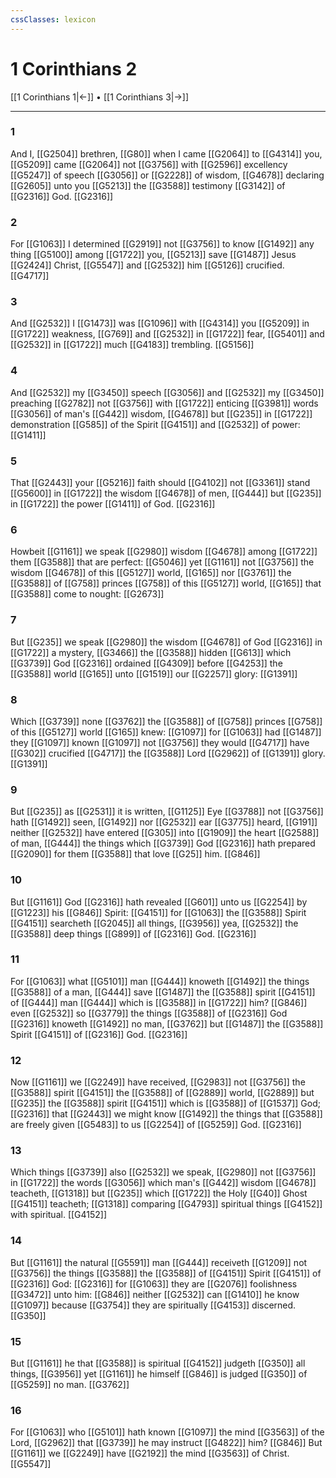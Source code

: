 ```yaml
---
cssClasses: lexicon
---
```

# 1 Corinthians 2

[[1 Corinthians 1|←]] • [[1 Corinthians 3|→]]

---

### 1
And I, [[G2504]] brethren, [[G80]] when I came [[G2064]] to [[G4314]] you, [[G5209]] came [[G2064]] not [[G3756]] with [[G2596]] excellency [[G5247]] of speech [[G3056]] or [[G2228]] of wisdom, [[G4678]] declaring [[G2605]] unto you [[G5213]] the [[G3588]] testimony [[G3142]] of [[G2316]] God. [[G2316]]

### 2
For [[G1063]] I determined [[G2919]] not [[G3756]] to know [[G1492]] any thing [[G5100]] among [[G1722]] you, [[G5213]] save [[G1487]] Jesus [[G2424]] Christ, [[G5547]] and [[G2532]] him [[G5126]] crucified. [[G4717]]

### 3
And [[G2532]] I [[G1473]] was [[G1096]] with [[G4314]] you [[G5209]] in [[G1722]] weakness, [[G769]] and [[G2532]] in [[G1722]] fear, [[G5401]] and [[G2532]] in [[G1722]] much [[G4183]] trembling. [[G5156]]

### 4
And [[G2532]] my [[G3450]] speech [[G3056]] and [[G2532]] my [[G3450]] preaching [[G2782]] not [[G3756]] with [[G1722]] enticing [[G3981]] words [[G3056]] of man's [[G442]] wisdom, [[G4678]] but [[G235]] in [[G1722]] demonstration [[G585]] of the Spirit [[G4151]] and [[G2532]] of power: [[G1411]]

### 5
That [[G2443]] your [[G5216]] faith should [[G4102]] not [[G3361]] stand [[G5600]] in [[G1722]] the wisdom [[G4678]] of men, [[G444]] but [[G235]] in [[G1722]] the power [[G1411]] of God. [[G2316]]

### 6
Howbeit [[G1161]] we speak [[G2980]] wisdom [[G4678]] among [[G1722]] them [[G3588]] that are perfect: [[G5046]] yet [[G1161]] not [[G3756]] the wisdom [[G4678]] of this [[G5127]] world, [[G165]] nor [[G3761]] the [[G3588]] of [[G758]] princes [[G758]] of this [[G5127]] world, [[G165]] that [[G3588]] come to nought: [[G2673]]

### 7
But [[G235]] we speak [[G2980]] the wisdom [[G4678]] of God [[G2316]] in [[G1722]] a mystery, [[G3466]] the [[G3588]] hidden [[G613]] which [[G3739]] God [[G2316]] ordained [[G4309]] before [[G4253]] the [[G3588]] world [[G165]] unto [[G1519]] our [[G2257]] glory: [[G1391]]

### 8
Which [[G3739]] none [[G3762]] the [[G3588]] of [[G758]] princes [[G758]] of this [[G5127]] world [[G165]] knew: [[G1097]] for [[G1063]] had [[G1487]] they [[G1097]] known [[G1097]] not [[G3756]] they would [[G4717]] have [[G302]] crucified [[G4717]] the [[G3588]] Lord [[G2962]] of [[G1391]] glory. [[G1391]]

### 9
But [[G235]] as [[G2531]] it is written, [[G1125]] Eye [[G3788]] not [[G3756]] hath [[G1492]] seen, [[G1492]] nor [[G2532]] ear [[G3775]] heard, [[G191]] neither [[G2532]] have entered [[G305]] into [[G1909]] the heart [[G2588]] of man, [[G444]] the things which [[G3739]] God [[G2316]] hath prepared [[G2090]] for them [[G3588]] that love [[G25]] him. [[G846]]

### 10
But [[G1161]] God [[G2316]] hath revealed [[G601]] unto us [[G2254]] by [[G1223]] his [[G846]] Spirit: [[G4151]] for [[G1063]] the [[G3588]] Spirit [[G4151]] searcheth [[G2045]] all things, [[G3956]] yea, [[G2532]] the [[G3588]] deep things [[G899]] of [[G2316]] God. [[G2316]]

### 11
For [[G1063]] what [[G5101]] man [[G444]] knoweth [[G1492]] the things [[G3588]] of a man, [[G444]] save [[G1487]] the [[G3588]] spirit [[G4151]] of [[G444]] man [[G444]] which is [[G3588]] in [[G1722]] him? [[G846]] even [[G2532]] so [[G3779]] the things [[G3588]] of [[G2316]] God [[G2316]] knoweth [[G1492]] no man, [[G3762]] but [[G1487]] the [[G3588]] Spirit [[G4151]] of [[G2316]] God. [[G2316]]

### 12
Now [[G1161]] we [[G2249]] have received, [[G2983]] not [[G3756]] the [[G3588]] spirit [[G4151]] the [[G3588]] of [[G2889]] world, [[G2889]] but [[G235]] the [[G3588]] spirit [[G4151]] which is [[G3588]] of [[G1537]] God; [[G2316]] that [[G2443]] we might know [[G1492]] the things that [[G3588]] are freely given [[G5483]] to us [[G2254]] of [[G5259]] God. [[G2316]]

### 13
Which things [[G3739]] also [[G2532]] we speak, [[G2980]] not [[G3756]] in [[G1722]] the words [[G3056]] which man's [[G442]] wisdom [[G4678]] teacheth, [[G1318]] but [[G235]] which [[G1722]] the Holy [[G40]] Ghost [[G4151]] teacheth; [[G1318]] comparing [[G4793]] spiritual things [[G4152]] with spiritual. [[G4152]]

### 14
But [[G1161]] the natural [[G5591]] man [[G444]] receiveth [[G1209]] not [[G3756]] the things [[G3588]] the [[G3588]] of [[G4151]] Spirit [[G4151]] of [[G2316]] God: [[G2316]] for [[G1063]] they are [[G2076]] foolishness [[G3472]] unto him: [[G846]] neither [[G2532]] can [[G1410]] he know [[G1097]] because [[G3754]] they are spiritually [[G4153]] discerned. [[G350]]

### 15
But [[G1161]] he that [[G3588]] is spiritual [[G4152]] judgeth [[G350]] all things, [[G3956]] yet [[G1161]] he himself [[G846]] is judged [[G350]] of [[G5259]] no man. [[G3762]]

### 16
For [[G1063]] who [[G5101]] hath known [[G1097]] the mind [[G3563]] of the Lord, [[G2962]] that [[G3739]] he may instruct [[G4822]] him? [[G846]] But [[G1161]] we [[G2249]] have [[G2192]] the mind [[G3563]] of Christ. [[G5547]]